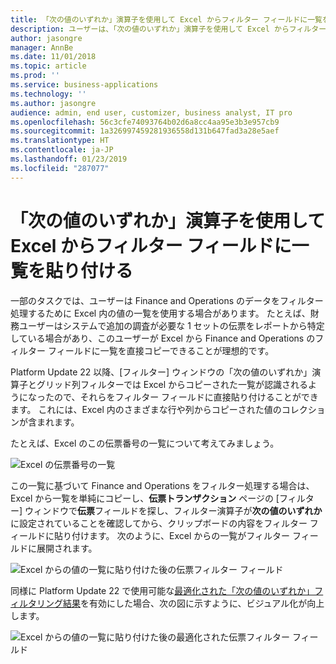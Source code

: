 ```yaml
---
title: 「次の値のいずれか」演算子を使用して Excel からフィルター フィールドに一覧を貼り付ける
description: ユーザーは、「次の値のいずれか」演算子を使用して Excel からフィルター フィールドに一覧を正しく貼り付けられるようになりました。
author: jasongre
manager: AnnBe
ms.date: 11/01/2018
ms.topic: article
ms.prod: ''
ms.service: business-applications
ms.technology: ''
ms.author: jasongre
audience: admin, end user, customizer, business analyst, IT pro
ms.openlocfilehash: 56c3cfe74093764b02d6a8cc4aa95e3b3e957cb9
ms.sourcegitcommit: 1a326997459281936558d131b647fad3a28e5aef
ms.translationtype: HT
ms.contentlocale: ja-JP
ms.lasthandoff: 01/23/2019
ms.locfileid: "287077"
---
```

# <a name="paste-lists-from-excel-into-filter-fields-with-the-is-one-of-operator"></a>「次の値のいずれか」演算子を使用して Excel からフィルター フィールドに一覧を貼り付ける

一部のタスクでは、ユーザーは Finance and Operations のデータをフィルター処理するために Excel 内の値の一覧を使用する場合があります。 たとえば、財務ユーザーはシステムで追加の調査が必要な 1 セットの伝票をレポートから特定している場合があり、このユーザーが Excel から Finance and Operations のフィルター フィールドに一覧を直接コピーできることが理想的です。   

Platform Update 22 以降、[フィルター] ウィンドウの「次の値のいずれか」演算子とグリッド列フィルターでは Excel からコピーされた一覧が認識されるようになったので、それらをフィルター フィールドに直接貼り付けることができます。 これには、Excel 内のさまざまな行や列からコピーされた値のコレクションが含まれます。

たとえば、Excel のこの伝票番号の一覧について考えてみましょう。 

![Excel の伝票番号の一覧](media/excelFilterList.png  "Excel の伝票番号の一覧")

この一覧に基づいて Finance and Operations をフィルター処理する場合は、Excel から一覧を単純にコピーし、**伝票トランザクション** ページの [フィルター] ウィンドウで**伝票**フィールドを探し、フィルター演算子が**次の値のいずれか**に設定されていることを確認してから、クリップボードの内容をフィルター フィールドに貼り付けます。 次のように、Excel からの一覧がフィルター フィールドに展開されます。 

![Excel からの値の一覧に貼り付けた後の伝票フィルター フィールド](media/oldPasteFromExcelFiltering.png  "Excel からの値の一覧に貼り付けた後の伝票フィルター フィールド")

同様に Platform Update 22 で使用可能な[最適化された「次の値のいずれか」フィルタリング結果](improved-isoneof-filtering.md)を有効にした場合、次の図に示すように、ビジュアル化が向上します。  

![Excel からの値の一覧に貼り付けた後の最適化された伝票フィルター フィールド](media/newPasteFromExcelFiltering.png  "Excel からの値の一覧に貼り付けた後の最適化された伝票フィルター フィールド")



